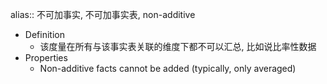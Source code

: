 alias:: 不可加事实, 不可加事实表, non-additive

- Definition
	- 该度量在所有与该事实表关联的维度下都不可以汇总, 比如说比率性数据
- Properties
	- Non-additive facts cannot be added (typically, only averaged)